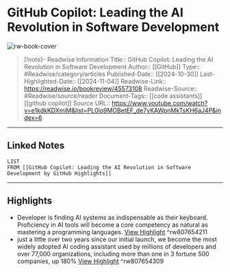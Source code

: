 # GitHub Copilot: Leading the AI Revolution in Software Development

![rw-book-cover](https://i.ytimg.com/vi/e1kdkKDXmiM/maxresdefault.jpg)
<br>
>[!note]- Readwise Information
>Title:: GitHub Copilot: Leading the AI Revolution in Software Development
>Author:: [[GitHub]]
>Type:: #Readwise/category/articles
>Published-Date:: [[2024-10-30]]
>Last-Highlighted-Date:: [[2024-11-04]]
>Readwise-Link:: https://readwise.io/bookreview/45573108
>Readwise-Source:: #Readwise/source/reader
>Document-Tags:: [[code assistants]] [[github copilot]] 
>Source URL:: https://www.youtube.com/watch?v=e1kdkKDXmiM&list=PL0lo9MOBetEF_de7yKAWpnMkTsKH6aJ4P&index=6
--- 

## Linked Notes
```dataview
LIST
FROM [[GitHub Copilot: Leading the AI Revolution in Software Development by GitHub Highlights]]
```

---

## Highlights
- Developer is finding AI systems as indispensable as their keyboard. Proficiency in AI tools will become a core competency as natural as mastering a programming languages. [View Highlight](https://readwise.io/open/807654211) ^rw807654211
- just a little over two years since our initial launch, we become the most widely adopted AI coding assistant used by millions of developers and over 77,000 organizations, including more than one in 3 fortune 500 companies, up 180% [View Highlight](https://readwise.io/open/807654309) ^rw807654309
